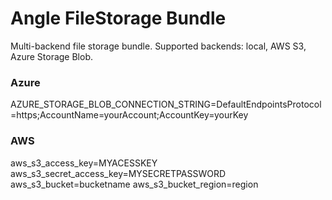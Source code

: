 # Angle FileStorage Bundle
Multi-backend file storage bundle. Supported backends: local, AWS S3, Azure Storage Blob.

### Azure

AZURE_STORAGE_BLOB_CONNECTION_STRING=DefaultEndpointsProtocol=https;AccountName=yourAccount;AccountKey=yourKey


### AWS
aws_s3_access_key=MYACESSKEY
aws_s3_secret_access_key=MYSECRETPASSWORD
aws_s3_bucket=bucketname
aws_s3_bucket_region=region